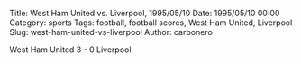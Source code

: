 Title: West Ham United vs. Liverpool, 1995/05/10
Date: 1995/05/10 00:00
Category: sports
Tags: football, football scores, West Ham United, Liverpool
Slug: west-ham-united-vs-liverpool
Author: carbonero


West Ham United 3 - 0 Liverpool
